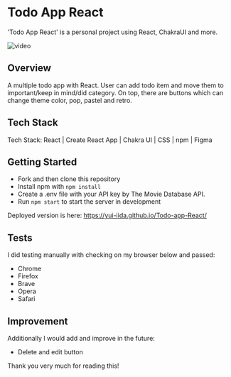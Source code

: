 # Todo App React

'Todo App React' is a personal project using React, ChakraUI and more.

![video](https://user-images.githubusercontent.com/92433326/205971894-aa4ce4cd-157c-4d36-81ba-68028a891180.gif)

## Overview

A multiple todo app with React.
User can add todo item and move them to important/keep in mind/did category.
On top, there are buttons which can change theme color, pop, pastel and retro.

## Tech Stack

Tech Stack: React | Create React App | Chakra UI | CSS | npm | Figma

## Getting Started

- Fork and then clone this repository
- Install npm with `npm install`
- Create a .env file with your API key by The Movie Database API.
- Run `npm start` to start the server in development

Deployed version is here:
https://yui-iida.github.io/Todo-app-React/

## Tests

I did testing manually with checking on my browser below and passed:

- Chrome
- Firefox
- Brave
- Opera
- Safari

## Improvement

Additionally I would add and improve in the future:

- Delete and edit button

Thank you very much for reading this!
